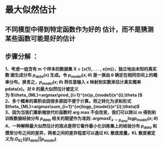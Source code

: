 # 最大似然估计
## 不同模型中得到特定函数作为好的 估计，而不是猜测某些函数可能是好的估计
## 步骤分解 ：
**1、考虑一组含有 m 个样本的数据集 X = {x(1), . . . , x(m)}，独立地由未知的真实数
据生成分布 $p_{data}(x)$ 生成。令 $p_{model}(x; θ)$ 是一族由 θ 确定在相同空间上的概率分布。换言之，$p_{model}(x; θ)$
将任意输入 x 映射到实数来估计真实概率 pdata(x)。对 θ 的最大似然估计被定义为:$\theta_{ML}=argmax\prod_{i=1}^{m}p_{model}(x^{i};\theta )$**  
**2、多个概率的乘积会因很多原因不便于计算。将之转化为求和形式$theta_{ML}=argmax\sum_{i=1}^{m}logp_{model}(x^{i};\theta)$**  
**3、因为当我们重新缩放代价函数时 arg max 不会改变，我们可以除以 m 得到和训练数据经验分布 $p_{data}$ 相关的期望作为准则:
$argmaxE_{x∼p_{data}}logp_{model}(x;θ)$**  
**4、一种解释最大似然估计的观点是将它看作最小化训练集上的经验分布 $p_{data}$ 和模型分布之间的差异，两者之间的差异程度可以通过 KL 散度度量。KL 散度被定义为:$D_{KL}((\hat{p})_{data}||p_{model})$**


